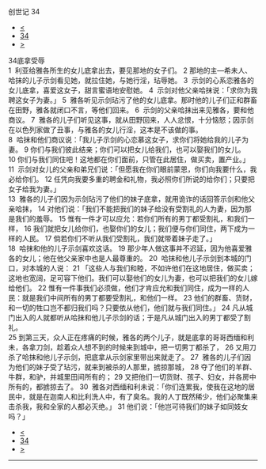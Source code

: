 ﻿





 创世记 34




* [<](bible/GEN33.md)
* [34](bible/GEN.md)
* [>](bible/GEN35.md)



 
34底拿受辱  
1  利亚给雅各所生的女儿底拿出去，要见那地的女子们。 
2 那地的主—希未人、哈抹的儿子示剑看见她，就拉住她，与她行淫，玷辱她。 
3  示剑的心系恋雅各的女儿底拿，喜爱这女子，甜言蜜语地安慰她。 
4  示剑对他父亲哈抹说：「求你为我聘这女子为妻。」 
5  雅各听见示剑玷污了他的女儿底拿。那时他的儿子们正和群畜在田野，雅各就闭口不言，等他们回来。 
6  示剑的父亲哈抹出来见雅各，要和他商议。 
7  雅各的儿子们听见这事，就从田野回来，人人忿恨，十分恼怒；因示剑在以色列家做了丑事，与雅各的女儿行淫，这本是不该做的事。  
8  哈抹和他们商议说：「我儿子示剑的心恋慕这女子，求你们将她给我的儿子为妻。 
9 你们与我们彼此结亲；你们可以把女儿给我们，也可以娶我们的女儿。 
10 你们与我们同住吧！这地都在你们面前，只管在此居住，做买卖，置产业。」 
11  示剑对女儿的父亲和弟兄们说：「但愿我在你们眼前蒙恩，你们向我要什么，我必给你们。 
12 任凭向我要多重的聘金和礼物，我必照你们所说的给你们；只要把女子给我为妻。」  
13  雅各的儿子们因为示剑玷污了他们的妹子底拿，就用诡诈的话回答示剑和他父亲哈抹， 
14 对他们说：「我们不能把我们的妹子给没有受割礼的人为妻，因为那是我们的羞辱。 
15 惟有一件才可以应允：若你们所有的男丁都受割礼，和我们一样， 
16 我们就把女儿给你们，也娶你们的女儿；我们便与你们同住，两下成为一样的人民。 
17 倘若你们不听从我们受割礼，我们就带着妹子走了。」  
18  哈抹和他的儿子示剑喜欢这话。 
19 那少年人做这事并不迟延，因为他喜爱雅各的女儿；他在他父亲家中也是人最尊重的。 
20  哈抹和他儿子示剑到本城的门口，对本城的人说： 
21 「这些人与我们和睦，不如许他们在这地居住，做买卖；这地也宽阔，足可容下他们。我们可以娶他们的女儿为妻，也可以把我们的女儿嫁给他们。 
22 惟有一件事我们必须做，他们才肯应允和我们同住，成为一样的人民：就是我们中间所有的男丁都要受割礼，和他们一样。 
23 他们的群畜、货财，和一切的牲口岂不都归我们吗？只要依从他们，他们就与我们同住。」 
24 凡从城门出入的人就都听从哈抹和他儿子示剑的话；于是凡从城门出入的男丁都受了割礼。  
25 到第三天，众人正在疼痛的时候，雅各的两个儿子，就是底拿的哥哥西缅和利未，各拿刀剑，趁着众人想不到的时候来到城中，把一切男丁都杀了， 
26 又用刀杀了哈抹和他儿子示剑，把底拿从示剑家里带出来就走了。 
27  雅各的儿子们因为他们的妹子受了玷污，就来到被杀的人那里，掳掠那城， 
28 夺了他们的羊群、牛群，和驴，并城里田间所有的； 
29 又把他们一切货财、孩子、妇女，并各房中所有的，都掳掠去了。 
30  雅各对西缅和利未说：「你们连累我，使我在这地的居民中，就是在迦南人和比利洗人中，有了臭名。我的人丁既然稀少，他们必聚集来击杀我，我和全家的人都必灭绝。」 
31 他们说：「他岂可待我们的妹子如同妓女吗？」 
* [<](bible/GEN33.md)
* [34](bible/GEN.md)
* [>](bible/GEN35.md)





---









